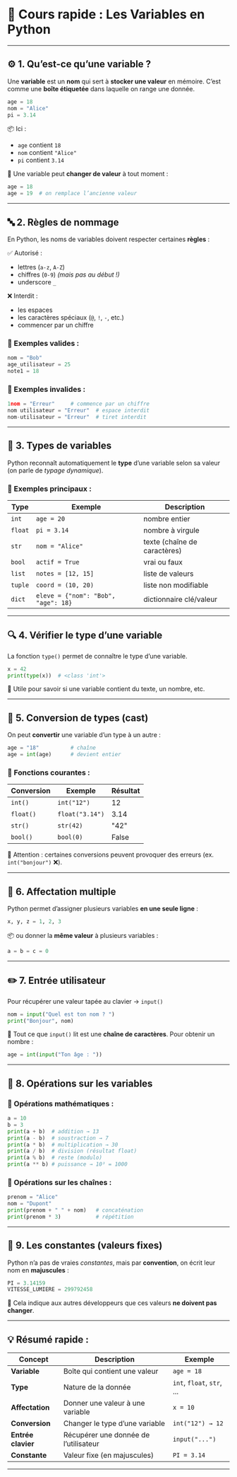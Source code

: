 # 🧠 Cours rapide : Les Variables en Python

---

## ⚙️ 1. Qu’est-ce qu’une variable ?

Une **variable** est un **nom** qui sert à **stocker une valeur** en mémoire.
C’est comme une **boîte étiquetée** dans laquelle on range une donnée.

```python
age = 18
nom = "Alice"
pi = 3.14
```

📦 Ici :

* `age` contient `18`
* `nom` contient `"Alice"`
* `pi` contient `3.14`

🧠 Une variable peut **changer de valeur** à tout moment :

```python
age = 18
age = 19  # on remplace l’ancienne valeur
```

---

## 🔤 2. Règles de nommage

En Python, les noms de variables doivent respecter certaines **règles** :

✅ Autorisé :

* lettres (`a-z`, `A-Z`)
* chiffres (`0-9`) *(mais pas au début !)*
* underscore `_`

❌ Interdit :

* les espaces
* les caractères spéciaux (`@`, `!`, `-`, etc.)
* commencer par un chiffre

### 🧩 Exemples valides :

```python
nom = "Bob"
age_utilisateur = 25
note1 = 18
```

### 🚫 Exemples invalides :

```python
1nom = "Erreur"     # commence par un chiffre
nom utilisateur = "Erreur"  # espace interdit
nom-utilisateur = "Erreur"  # tiret interdit
```

---

## 🧮 3. Types de variables

Python reconnaît automatiquement le **type** d’une variable selon sa valeur (on parle de *typage dynamique*).

### 🔹 Exemples principaux :

| Type    | Exemple                             | Description                  |
| ------- | ----------------------------------- | ---------------------------- |
| `int`   | `age = 20`                          | nombre entier                |
| `float` | `pi = 3.14`                         | nombre à virgule             |
| `str`   | `nom = "Alice"`                     | texte (chaîne de caractères) |
| `bool`  | `actif = True`                      | vrai ou faux                 |
| `list`  | `notes = [12, 15]`                  | liste de valeurs             |
| `tuple` | `coord = (10, 20)`                  | liste non modifiable         |
| `dict`  | `eleve = {"nom": "Bob", "age": 18}` | dictionnaire clé/valeur      |

---

## 🔍 4. Vérifier le type d’une variable

La fonction `type()` permet de connaître le type d’une variable.

```python
x = 42
print(type(x))  # <class 'int'>
```

🧠 Utile pour savoir si une variable contient du texte, un nombre, etc.

---

## 🔁 5. Conversion de types (cast)

On peut **convertir** une variable d’un type à un autre :

```python
age = "18"          # chaîne
age = int(age)      # devient entier
```

### 🔹 Fonctions courantes :

| Conversion | Exemple         | Résultat |
| ---------- | --------------- | -------- |
| `int()`    | `int("12")`     | 12       |
| `float()`  | `float("3.14")` | 3.14     |
| `str()`    | `str(42)`       | "42"     |
| `bool()`   | `bool(0)`       | False    |

🧠 Attention : certaines conversions peuvent provoquer des erreurs
(ex. `int("bonjour")` ❌).

---

## 🧠 6. Affectation multiple

Python permet d’assigner plusieurs variables **en une seule ligne** :

```python
x, y, z = 1, 2, 3
```

📦 ou donner la **même valeur** à plusieurs variables :

```python
a = b = c = 0
```

---

## ✏️ 7. Entrée utilisateur

Pour récupérer une valeur tapée au clavier → `input()`

```python
nom = input("Quel est ton nom ? ")
print("Bonjour", nom)
```

🧠 Tout ce que `input()` lit est une **chaîne de caractères**.
Pour obtenir un nombre :

```python
age = int(input("Ton âge : "))
```

---

## 🔄 8. Opérations sur les variables

### 🔹 Opérations mathématiques :

```python
a = 10
b = 3
print(a + b)  # addition → 13
print(a - b)  # soustraction → 7
print(a * b)  # multiplication → 30
print(a / b)  # division (résultat float)
print(a % b)  # reste (modulo)
print(a ** b) # puissance → 10³ = 1000
```

### 🔹 Opérations sur les chaînes :

```python
prenom = "Alice"
nom = "Dupont"
print(prenom + " " + nom)   # concaténation
print(prenom * 3)           # répétition
```

---

## 🧩 9. Les constantes (valeurs fixes)

Python n’a pas de vraies *constantes*,
mais par **convention**, on écrit leur nom en **majuscules** :

```python
PI = 3.14159
VITESSE_LUMIERE = 299792458
```

🧠 Cela indique aux autres développeurs que ces valeurs **ne doivent pas changer**.

---

## 💡 Résumé rapide :

| Concept            | Description                           | Exemple                    |
| ------------------ | ------------------------------------- | -------------------------- |
| **Variable**       | Boîte qui contient une valeur         | `age = 18`                 |
| **Type**           | Nature de la donnée                   | `int`, `float`, `str`, ... |
| **Affectation**    | Donner une valeur à une variable      | `x = 10`                   |
| **Conversion**     | Changer le type d’une variable        | `int("12") → 12`           |
| **Entrée clavier** | Récupérer une donnée de l’utilisateur | `input("...")`             |
| **Constante**      | Valeur fixe (en majuscules)           | `PI = 3.14`                |

---
